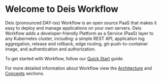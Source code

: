 # Welcome to Deis Workflow

Deis (pronounced DAY-iss) Workflow is an open source PaaS that makes it easy to deploy and manage applications on your own servers. Deis Workflow adds a developer-friendly Platform as a Service (PaaS) layer to any Kubernetes cluster, including: a simple REST API, application log aggregation, release and rollback, edge routing, git-push-to-container image, and authentication and authorization.

To get started with Workflow, follow our [Quick Start][quickstart] guide.

For more detailed information about Workflow view the [Architecture][arch] and [Concepts][concepts] sections.

[arch]: understanding-deis/architecture.md
[concepts]: understanding-deis/concepts.md
[quickstart]: installing-deis/quickstart.md
